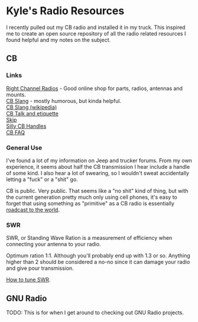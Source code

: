 # Kyle's Radio Resources

I recently pulled out my CB radio and installed it in my truck. This inspired me
to create an open source repository of all the radio related resources I found
helpful and my notes on the subject.

## CB

### Links

[Right Channel Radios](http://www.rightchannelradios.com/) - Good online shop
for parts, radios, antennas and mounts.  
[CB Slang](http://www.cbslang.com/) - mostly humorous, but kinda helpful.  
[CB Slang (wikipedia)](http://en.wikipedia.org/wiki/List_of_CB_slang)  
[CB Talk and etiquette](http://www.jeepforum.com/forum/f8/cb-radio-etiquette-jeep-trail-1169815/)  
[Skip](http://cbradiomagazine.com/Articles/How%20to%20Shoot%20Skip.htm)  
[Silly CB Handles](http://www.somethingawful.com/news/cb-handles/)  
[CB FAQ](http://www.advancedspecialties.net/cb-radio-faq.htm)

### General Use

I've found a lot of my information on Jeep and trucker forums. From my own
experience, it seems about half the CB transmission I hear include a handle of
some kind. I also hear a lot of swearing, so I wouldn't sweat accidentally
letting a "fuck" or a "shit" go.

CB is public. Very public. That seems like a "no shit" kind of thing, but with
the current generation pretty much only using cell phones, it's easy to forget
that using something as "primitive" as a CB radio is essentially [roadcast to
the world](http://en.wikipedia.org/wiki/Citizens_band_radio#Working_skip).

### SWR

SWR, or Standing Wave Ration is a measurement of efficiency when connecting your
antenna to your radio.

Optimum ration 1:1. Although you'll probably end up with 1.3 or so. Anything
higher than 2 should be considered a no-no since it can damage your radio and
give pour transmission.

[How to tune SWR](http://www.rightchannelradios.com/tuning-cb-antenna-adjusting-swr).

## GNU Radio

TODO: This is for when I get around to checking out GNU Radio projects.

